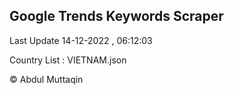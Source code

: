 

## Google Trends Keywords Scraper 
 
Last Update 14-12-2022 , 06:12:03

Country List :
VIETNAM.json



© Abdul Muttaqin 
